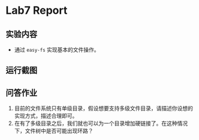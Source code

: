 # Lab7 Report

## 实验内容

- 通过 `easy-fs` 实现基本的文件操作。

## 运行截图

## 问答作业

1. 目前的文件系统只有单级目录，假设想要支持多级文件目录，请描述你设想的实现方式，描述合理即可。
2. 在有了多级目录之后，我们就也可以为一个目录增加硬链接了。在这种情况下，文件树中是否可能出现环路？
